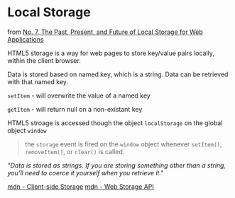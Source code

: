 # Local Storage

from [No. 7. The Past, Present, and Future of Local Storage for Web Applications](http://diveinto.html5doctor.com/storage.html)

HTML5 storage is a way for web pages to store key/value pairs locally, within the client browser. 

Data is stored based on named key, which is a string. Data can be retrieved with that named key.

`setItem` - will overwrite the value of a named key

`getItem` - will return null on a non-existant key

HTML5 stroage is accessed though the object `localStorage` on the global object `window`

> the `storage` event is fired on the `window` object whenever `setItem()`, `removeItem()`, or `clear()` is called.

*"Data is stored as strings. If you are storing something other than a string, you’ll need to coerce it yourself when you retrieve it."*

[mdn - Client-side Storage](https://developer.mozilla.org/en-US/docs/Learn/JavaScript/Client-side_web_APIs/Client-side_storage)
[mdn - Web Storage API](https://developer.mozilla.org/en-US/docs/Web/API/Web_Storage_API)